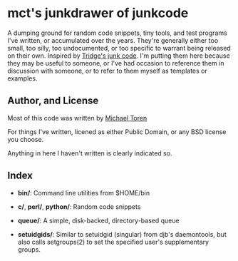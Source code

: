 # mct's junkdrawer of junkcode

A dumping ground for random code snippets, tiny tools, and test programs I've
written, or accumulated over the years.  They're generally either too small,
too silly, too undocumented, or too specific to warrant being released on their
own.  Inspired by [Tridge's junk code](https://www.samba.org/junkcode/).  I'm
putting them here because they may be useful to someone, or I've had occasion
to reference them in discussion with someone, or to refer to them myself as
templates or examples.

## Author, and License

Most of this code was written by [Michael Toren](http://github.com/mct)

For things I've written, licened as either Public Domain, or any BSD license
you choose.

Anything in here I haven't written is clearly indicated so.

## Index

* **bin/**:  Command line utilities from $HOME/bin

* **c/**, **perl/**, **python/**: Random code snippets

* **queue/**: A simple, disk-backed, directory-based queue

* **setuidgids/**: Similar to setuidgid (singular) from djb's daemontools, but
   also calls setgroups(2) to set the specified user's supplementary groups.
